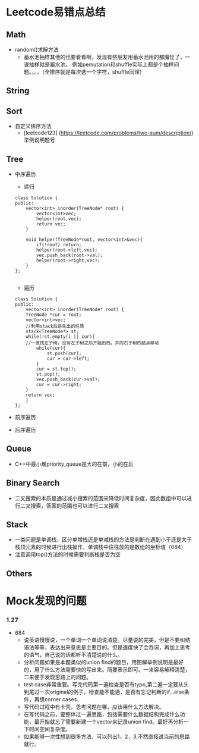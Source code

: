 # Leetcode易错点总结
## Math
* random()求解方法 
	* 蓄水池抽样其他的也要看看啊，发现有些朋友用蓄水池用的都魔怔了，一说抽样就是蓄水池。 例如pemutation和shuffle实际上都是个抽样问题。。。。（全排序就是每次选一个字符，shuffle同理）

## String
## Sort
* 自定义排序方法
	* [leetcode123] (https://leetcode.com/problems/two-sum/description/) 举例说明题号

## Tree

* 中序遍历
	* 递归

	```
	class Solution {
	public:
        vector<int> inorder(TreeNode* root) {
        	vector<int>vec;
        	helper(root,vec);
        	return vec;
    	}
    
    	void helper(TreeNode*root, vector<int>&vec){
        	if(!root) return;
        	helper(root->left,vec);
        	vec.push_back(root->val);
        	helper(root->right,vec);
    	}
	};

	
	```
	* 遍历

	```
	class Solution {
	public:
    	vector<int> inorder(TreeNode* root) {
        TreeNode *cur = root;
        vector<int>vec;
        //利用stack后进先出的性质
        stack<TreeNode*> st;
        while(!st.empty() || cur){
        //一直找左子树，没有左子树之后开始出栈，并向右子树的结点移动
            while(cur){
                st.push(cur);
                cur = cur->left;
            }
            cur = st.top();
            st.pop();
            vec.push_back(cur->val);
            cur = cur->right;
        }
        return vec;
    	}
	};

	```
* 前序遍历
* 后序遍历

## Queue
* C++中最小堆priority_queue是大的在前，小的在后

## Binary Search
* 二叉搜索的本质是通过减小搜索的范围来降低时间复杂度，因此数组中可以进行二叉搜索，答案的范围也可以进行二叉搜索

## Stack
* 一类问题是单调栈，区分单增栈还是单减栈的方法是判断在遇到小于还是大于栈顶元素的时候进行出栈操作，单调栈中往往放的是数组的坐标值（084）
* 注意调用top()方法的时候需要判断栈是否为空

## Others




# Mock发现的问题
### 1.27
* 684
	* 说英语慢慢说，一个单词一个单词说清楚。尽量说的完美，但是不要纠结语法等等，表达出来意思是主要目的。但是速度快了会吞词，再加上思考的语气，自己说的话都听不清楚说的什么。
	* 分析问题如果是本题类似的union find的题目，用图解举例说明是最好的，用了什么方法需要快的写出来。简要表示即可。一来容易解释清楚，二来便于发现思路上的问题。
	* test case非常重要。写完代码第一遍检查是否有typo,第二遍一定要从头到尾过一次original的例子，检查能不能通，是否有忘记判断的if...else条件，再想corner cases.
	* 写代码过程中有卡壳，思考问题在哪，应该用什么方法解决。
	* 在写代码之前，要整体过一遍思路，包括需要什么数据结构完成什么功能，最开始就忘了需要新建一个vector来记录union find。最好再分析一下时间空间复杂度。
	* 如果能够一次性想到很多方法，可以列出1，2，3,不然直接说当前的思路就行。
